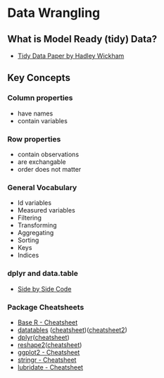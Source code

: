 # Data Wrangling

## What is Model Ready (tidy) Data?

* [Tidy Data Paper by Hadley Wickham](https://vita.had.co.nz/papers/tidy-data.pdf)

## Key Concepts

### Column properties
- have names
- contain variables

### Row properties
- contain observations
- are exchangable
- order does not matter

### General Vocabulary

- Id variables
- Measured variables
- Filtering
- Transforming
- Aggregating
- Sorting
- Keys
- Indices

### dplyr and data.table 
* [Side by Side Code](https://atrebas.github.io/post/2019-03-03-datatable-dplyr/)


### Package Cheatsheets
* [Base R - Cheatsheet](https://www.rstudio.com/wp-content/uploads/2016/10/r-cheat-sheet-3.pdf)
* [datatables](https://github.com/Rdatatable/data.table/wiki) ([cheatsheet](https://s3.amazonaws.com/assets.datacamp.com/blog_assets/datatable_Cheat_Sheet_R.pdf))([cheatsheet2](https://s3.amazonaws.com/assets.datacamp.com/img/blog/data+table+cheat+sheet.pdf))
* [dplyr](http://dplyr.tidyverse.org)([cheatsheet](https://www.rstudio.com/wp-content/uploads/2015/02/data-wrangling-cheatsheet.pdf))
* [reshape2](https://cran.r-project.org/web/packages/reshape2/reshape2.pdf)([cheatsheet](http://rstudio-pubs-static.s3.amazonaws.com/14391_c58a54d88eac4dfbb80d8e07bcf92194.html))
* [ggplot2 - Cheatsheet](https://github.com/rstudio/cheatsheets/raw/master/data-visualization-2.1.pdf)
* [stringr - Cheatsheet](https://github.com/rstudio/cheatsheets/raw/master/strings.pdf)
* [lubridate - Cheatsheet](https://github.com/rstudio/cheatsheets/raw/master/lubridate.pdf)




